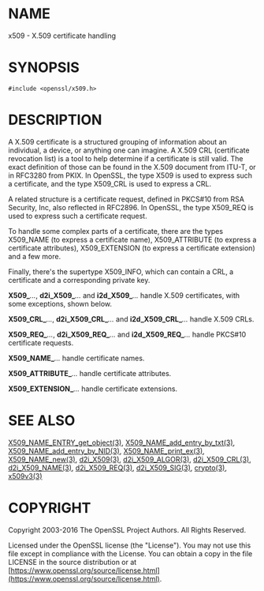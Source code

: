 # NAME

x509 - X.509 certificate handling

# SYNOPSIS

    #include <openssl/x509.h>

# DESCRIPTION

A X.509 certificate is a structured grouping of information about
an individual, a device, or anything one can imagine.  A X.509 CRL
(certificate revocation list) is a tool to help determine if a
certificate is still valid.  The exact definition of those can be
found in the X.509 document from ITU-T, or in RFC3280 from PKIX.
In OpenSSL, the type X509 is used to express such a certificate, and
the type X509\_CRL is used to express a CRL.

A related structure is a certificate request, defined in PKCS#10 from
RSA Security, Inc, also reflected in RFC2896.  In OpenSSL, the type
X509\_REQ is used to express such a certificate request.

To handle some complex parts of a certificate, there are the types
X509\_NAME (to express a certificate name), X509\_ATTRIBUTE (to express
a certificate attributes), X509\_EXTENSION (to express a certificate
extension) and a few more.

Finally, there's the supertype X509\_INFO, which can contain a CRL, a
certificate and a corresponding private key.

**X509\_**_..._, **d2i\_X509\_**_..._ and **i2d\_X509\_**_..._ handle X.509
certificates, with some exceptions, shown below.

**X509\_CRL\_**_..._, **d2i\_X509\_CRL\_**_..._ and **i2d\_X509\_CRL\_**_..._
handle X.509 CRLs.

**X509\_REQ\_**_..._, **d2i\_X509\_REQ\_**_..._ and **i2d\_X509\_REQ\_**_..._
handle PKCS#10 certificate requests.

**X509\_NAME\_**_..._ handle certificate names.

**X509\_ATTRIBUTE\_**_..._ handle certificate attributes.

**X509\_EXTENSION\_**_..._ handle certificate extensions.

# SEE ALSO

[X509\_NAME\_ENTRY\_get\_object(3)](http://man.he.net/man3/X509_NAME_ENTRY_get_object),
[X509\_NAME\_add\_entry\_by\_txt(3)](http://man.he.net/man3/X509_NAME_add_entry_by_txt),
[X509\_NAME\_add\_entry\_by\_NID(3)](http://man.he.net/man3/X509_NAME_add_entry_by_NID),
[X509\_NAME\_print\_ex(3)](http://man.he.net/man3/X509_NAME_print_ex),
[X509\_NAME\_new(3)](http://man.he.net/man3/X509_NAME_new),
[d2i\_X509(3)](http://man.he.net/man3/d2i_X509),
[d2i\_X509\_ALGOR(3)](http://man.he.net/man3/d2i_X509_ALGOR),
[d2i\_X509\_CRL(3)](http://man.he.net/man3/d2i_X509_CRL),
[d2i\_X509\_NAME(3)](http://man.he.net/man3/d2i_X509_NAME),
[d2i\_X509\_REQ(3)](http://man.he.net/man3/d2i_X509_REQ),
[d2i\_X509\_SIG(3)](http://man.he.net/man3/d2i_X509_SIG),
[crypto(3)](http://man.he.net/man3/crypto),
[x509v3(3)](http://man.he.net/man3/x509v3)

# COPYRIGHT

Copyright 2003-2016 The OpenSSL Project Authors. All Rights Reserved.

Licensed under the OpenSSL license (the "License").  You may not use
this file except in compliance with the License.  You can obtain a copy
in the file LICENSE in the source distribution or at
[https://www.openssl.org/source/license.html](https://www.openssl.org/source/license.html).
